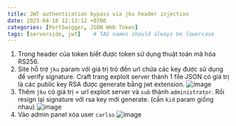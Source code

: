 ```yaml
---
title: JWT authentication bypass via jku header injection
date: 2023-04-18 12:13:12 +0700
categories: [PortSwigger, JSON Web Token]
tags: [serverside, jwt]    # TAG names should always be lowercase
---
```


1. Trong header của token biết được token sử dụng thuật toán mã hóa RS256. 
2. Site hỗ trợ `jku` param với giá trị trỏ đến url chứa các key được sử dụng để verify signature. Craft trang exploit server thành 1 file JSON có giá trị là các public key RSA được generate bằng jwt extension.
![image](https://user-images.githubusercontent.com/80744099/226392983-065400f4-2bc9-4c3a-979a-deb6df028d49.png)
3. Thêm `jku` có giá trị = url exploit server và `sub` thành `administrator`. Rồi resign lại signature với rsa key mới generate. (cần `kid` param giống nhau)
![image](https://user-images.githubusercontent.com/80744099/226394499-dcf35b1e-4db5-4853-b290-0bbee58ba58c.png)
4. Vào admin panel xóa user `carlso`
![image](https://user-images.githubusercontent.com/80744099/226397718-5ea53b7d-e84b-4a79-94df-6510f72de7a2.png)